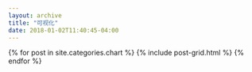 ```yaml
---
layout: archive
title: "可视化"
date: 2018-01-02T11:40:45-04:00
---
```


<div class="tiles">
{% for post in site.categories.chart %}
	{% include post-grid.html %}
{% endfor %}
</div><!-- /.tiles -->